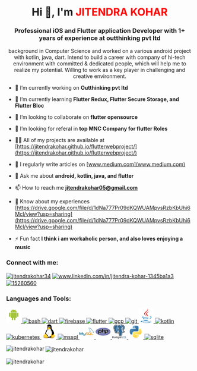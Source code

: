 <h1 align="center">Hi 👋, I'm <span style='color: red;'>JITENDRA KOHAR</span></h1>

<h3 align='center'>Professional iOS and Flutter application Developer with 1+ years of experience at outthinking pvt ltd</h3>
<div align="center">background in Computer Science and worked on a various android project with  kotlin, java, dart. Intend to build a career with company of hi-tech environment with committed & dedicated people, which will help me to realize my potential. Willing to work as a key player in challenging and creative environment.</div>



- 🔭 I’m currently working on **Outthinking pvt ltd**

- 🌱 I’m currently learning **Flutter Redux, Flutter Secure Storage, and Flutter Bloc**

- 👯 I’m looking to collaborate on **flutter opensource**

- 🤝 I’m looking for referal in **top MNC Company for flutter Roles**

- 👨‍💻 All of my projects are available at [https://jitendrakohar.github.io/flutterwebproject/](https://jitendrakohar.github.io/flutterwebproject/)

- 📝 I regularly write articles on [www.medium.com](www.medium.com)

- 💬 Ask me about **android, kotlin, java, and flutter**

- 📫 How to reach me **jitendrakohar05@gmail.com**

- 📄 Know about my experiences [https://drive.google.com/file/d/1dNa777Pr09dKQWUAMpvsRzbKbUhi6Mcl/view?usp=sharing](https://drive.google.com/file/d/1dNa777Pr09dKQWUAMpvsRzbKbUhi6Mcl/view?usp=sharing)

- ⚡ Fun fact **I think i am workaholic person, and also loves enjoying a music**

<h3 align="left">Connect with me:</h3>
<p align="left">
<a href="https://twitter.com/jitendrakohar34" target="blank"><img align="center" src="https://raw.githubusercontent.com/rahuldkjain/github-profile-readme-generator/master/src/images/icons/Social/twitter.svg" alt="jitendrakohar34" height="30" width="40" /></a>
<a href="https://linkedin.com/in/www.linkedin.com/in/jitendra-kohar-1345ba1a3" target="blank"><img align="center" src="https://raw.githubusercontent.com/rahuldkjain/github-profile-readme-generator/master/src/images/icons/Social/linked-in-alt.svg" alt="www.linkedin.com/in/jitendra-kohar-1345ba1a3" height="30" width="40" /></a>
<a href="https://stackoverflow.com/users/15260560" target="blank"><img align="center" src="https://raw.githubusercontent.com/rahuldkjain/github-profile-readme-generator/master/src/images/icons/Social/stack-overflow.svg" alt="15260560" height="30" width="40" /></a>
</p>

<h3 align="left">Languages and Tools:</h3>
<p align="left"> <a href="https://developer.android.com" target="_blank" rel="noreferrer"> <img src="https://raw.githubusercontent.com/devicons/devicon/master/icons/android/android-original-wordmark.svg" alt="android" width="40" height="40"/> </a> <a href="https://www.gnu.org/software/bash/" target="_blank" rel="noreferrer"> <img src="https://www.vectorlogo.zone/logos/gnu_bash/gnu_bash-icon.svg" alt="bash" width="40" height="40"/> </a> <a href="https://dart.dev" target="_blank" rel="noreferrer"> <img src="https://www.vectorlogo.zone/logos/dartlang/dartlang-icon.svg" alt="dart" width="40" height="40"/> </a> <a href="https://firebase.google.com/" target="_blank" rel="noreferrer"> <img src="https://www.vectorlogo.zone/logos/firebase/firebase-icon.svg" alt="firebase" width="40" height="40"/> </a> <a href="https://flutter.dev" target="_blank" rel="noreferrer"> <img src="https://www.vectorlogo.zone/logos/flutterio/flutterio-icon.svg" alt="flutter" width="40" height="40"/> </a> <a href="https://cloud.google.com" target="_blank" rel="noreferrer"> <img src="https://www.vectorlogo.zone/logos/google_cloud/google_cloud-icon.svg" alt="gcp" width="40" height="40"/> </a> <a href="https://git-scm.com/" target="_blank" rel="noreferrer"> <img src="https://www.vectorlogo.zone/logos/git-scm/git-scm-icon.svg" alt="git" width="40" height="40"/> </a> <a href="https://www.java.com" target="_blank" rel="noreferrer"> <img src="https://raw.githubusercontent.com/devicons/devicon/master/icons/java/java-original.svg" alt="java" width="40" height="40"/> </a> <a href="https://kotlinlang.org" target="_blank" rel="noreferrer"> <img src="https://www.vectorlogo.zone/logos/kotlinlang/kotlinlang-icon.svg" alt="kotlin" width="40" height="40"/> </a> <a href="https://kubernetes.io" target="_blank" rel="noreferrer"> <img src="https://www.vectorlogo.zone/logos/kubernetes/kubernetes-icon.svg" alt="kubernetes" width="40" height="40"/> </a> <a href="https://www.linux.org/" target="_blank" rel="noreferrer"> <img src="https://raw.githubusercontent.com/devicons/devicon/master/icons/linux/linux-original.svg" alt="linux" width="40" height="40"/> </a> <a href="https://www.microsoft.com/en-us/sql-server" target="_blank" rel="noreferrer"> <img src="https://www.svgrepo.com/show/303229/microsoft-sql-server-logo.svg" alt="mssql" width="40" height="40"/> </a> <a href="https://www.mysql.com/" target="_blank" rel="noreferrer"> <img src="https://raw.githubusercontent.com/devicons/devicon/master/icons/mysql/mysql-original-wordmark.svg" alt="mysql" width="40" height="40"/> </a> <a href="https://www.php.net" target="_blank" rel="noreferrer"> <img src="https://raw.githubusercontent.com/devicons/devicon/master/icons/php/php-original.svg" alt="php" width="40" height="40"/> </a> <a href="https://www.postgresql.org" target="_blank" rel="noreferrer"> <img src="https://raw.githubusercontent.com/devicons/devicon/master/icons/postgresql/postgresql-original-wordmark.svg" alt="postgresql" width="40" height="40"/> </a> <a href="https://www.python.org" target="_blank" rel="noreferrer"> <img src="https://raw.githubusercontent.com/devicons/devicon/master/icons/python/python-original.svg" alt="python" width="40" height="40"/> </a> <a href="https://www.sqlite.org/" target="_blank" rel="noreferrer"> <img src="https://www.vectorlogo.zone/logos/sqlite/sqlite-icon.svg" alt="sqlite" width="40" height="40"/> </a> </p>

<p><img align="left" src="https://github-readme-stats.vercel.app/api/top-langs?username=jitendrakohar&show_icons=true&locale=en&layout=compact" alt="jitendrakohar" /></p>

<p>&nbsp;<img align="center" src="https://github-readme-stats.vercel.app/api?username=jitendrakohar&show_icons=true&locale=en" alt="jitendrakohar" /></p>

<p><img align="center" src="https://github-readme-streak-stats.herokuapp.com/?user=jitendrakohar&" alt="jitendrakohar" /></p>
